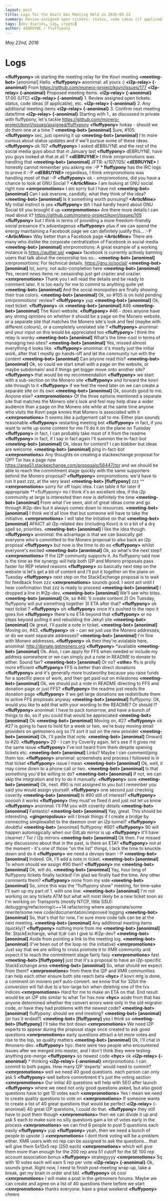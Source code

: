 ```yaml
---
layout: post
title: Logs for the Kovri Dev Meeting Held on 2016-05-22
summary: Review assigned open tickets: status, code ideas (if applicable), etc. and some additional meeting items
tags: [dev diaries, i2p, crypto]
author: dEBRUYNE / fluffypony
---
```

 
*May 22nd, 2016*
 
# Logs
 
**\<fluffypony>** ok starting the meeting relay for the Kovri meeting
**\<meeting-bot>** [anonimal] Hello.
**\<fluffypony>** anonimal: all yours :)
**\<i2p-relay> {-anonimal}** From https://github.com/monero-project/kovri/issues/177
**\<i2p-relay> {-anonimal}** Proposed meeting items:
**\<i2p-relay> {-anonimal}** 17:00 (UTC)
**\<i2p-relay> {-anonimal}** 1. Review assigned open tickets: status, code ideas (if applicable), etc.
**\<i2p-relay> {-anonimal}** 2. Any additional meeting items
**\<i2p-relay> {-anonimal}** 3. Confirm next meeting date/time
**\<i2p-relay> {-anonimal}** Starting with 1., as discussed in private with fluffypony, let's tackle https://github.com/monero-project/kovri/issues/assigned/fluffypony
**\<fluffypony>** hokay - should we do them one at a time ?
**\<meeting-bot> [anonimal]** Sure, #105.
**\<fluffypony>** sec, just opening it up
**\<meeting-bot> [anonimal]** I'm more curious about status updates and if we'll pursue some of these ideas.
**\<fluffypony>** ok 107
**\<fluffypony>** I asked dEBRUYNE and the rest of the social media guys about that in January last
**\<fluffypony>** dEBRUYNE: have you guys looked at that at all ?
**\<dEBRUYNE>** I think xmrpromotions was handling that
**\<meeting-bot> [anonimal]** JFTR: s/107/105/
**\<dEBRUYNE>** I honestly cannot remember you asking me :-P
**\* fluffypony** has the IRC logs to prove it :-P
**\<dEBRUYNE>** regardless, I think xmrpromotions was handling most of that :-P
**\<fluffypony>** ok - xmrpromotions, did you have a chance to look at GNU Social ?
**\<ArticMine>** I am looking at GNU social right now
**\<xmrpromotions>** I am sorry but I have not
**\<meeting-bot> [anonimal]** Can I ask everone, candidly, what they think of the idea?
**\<meeting-bot> [anonimal]** Is it something worth pursuing?
**\<ArticMine>** My initial instinct is yes
**\<fluffypony>** tbh I had hardly heard about GNU Social till you brought it up
**\<xmrpromotions>** Are there more details I can read about it? https://github.com/monero-project/kovri/issues/105
**\<fluffypony>** but I think in terms of providing a more freedom-friendly social presence it's advantageous
**\<fluffypony>** plus if we can spend the energy maintaining a Facebook page we can definitely justify this... :-P
**\<ArticMine>** Way better than a Facebook page
**\<ArticMine>** There are many who dislike the corporate centralization of Facebook in social media
**\<meeting-bot> [anonimal]** xmrpromotions: A great example of a working instance is https://quitter.se/
**\<__uguu__>** facebook is currently actively banning users that talk about the censorship too so...
**\<meeting-bot> [anonimal]** xmrpromortions: For technical details, https://gnu.io/social/
**\<meeting-bot> [anonimal]** lol, sorry, not auto-completion here
**\<meeting-bot> [anonimal]** Yes, recent news items re: censorship just get crazier and crazier.
**\<xmrpromotions>** Thank you I will read the details and be ready to comment later. It is too early for me to commit to anything quite yet
**\<meeting-bot> [anonimal]** And the social monopolies are finally showing their true colors.
**\<meeting-bot> [anonimal]** Ok, so #105 is on hold pending xmrpromotions' review?
**\<fluffypony>** yup
**\<meeting-bot> [anonimal]** Ok, next ticket.
**\<fluffypony>** ok
**\<meeting-bot> [anonimal]** #46
**\<meeting-bot> [anonimal]** The Kovri website.
**\<fluffypony>** #46 - does anyone have any strong opinions on whether it should be a page on the Monero website, or a separate site that matches the Monero site's look and feel (maybe with different colours), or a completely unrelated site ?
**\<fluffypony>** anonimal: and your input on this would be appreciated too
**\<fluffypony>** I think the relay is wonky
**\<meeting-bot> [anonimal]** What's the time-cost in terms of managing two sites?
**\<meeting-bot> [anonimal]** Yes, missed almost everything it looks like.
**\<fluffypony>** anonimal: it's mostly just the initial work, after that I mostly go hands-off and let the community run with the content
**\<meeting-bot> [anonimal]** Can anyone read this?
**\<meeting-bot> [anonimal]** Ok, so could we start small with a page on the website, or maybe subdomain/ and if things get bigger move onto another site?
**\<fluffypony>** that would be my recommendation
**\<fluffypony>** we start with a sub-section on the Monero site
**\<fluffypony>** and forward the kovri site through to it
**\<fluffypony>** if we feel the need later on we can create a separate site on its own
**\<meeting-bot> [anonimal]** Ok, sounds good to me. Anyone else?
**\<xmrpromotions>** Of the three options mentioned a separate site that matches the Monero site's look and feel may help draw a wider audience than a page on the Monero site while at the same time anyone who visits the Kovri page knows that Monero is associated with it
**\<xmrpromotions>** It seems like a judgement call to me. Either plan sounds reasonable
**\<fluffypony>** restarting meeting bot
**\<fluffypony>** in fact, if you want to write up some content for me I'll do it on the plane on Tuesday
**\<fluffypony>** in fact, I can probably take most of it from the readme
**\<fluffypony>** in fact, if I say in fact again I'll summon the in-fact-bot
**\<meeting-bot> [anonimal]** Ok, ideas for content? I can blabber but ideas are welcome.
**\<meeting-bot> [anonimal]** ping in-fact-bot
**\<xmrpromotions>** Any thoughts on creating a stackexchange proposal for I2P? Tor has a page now https://area51.stackexchange.com/proposals/56447/tor and we should be able to reach the commitment stage quickly with the same supporters behind the Monero proposal?
**\<fluffypony>** xmrpromotions: we'd have to run it past zzz, at the very least
**\<meeting-bot> [fluffypony]** zzz ^^
**\<xmrpromotions>** sorry for off topic idea. I can table it for later if appropriate
**\<fluffypony> no I think it's an excellent idea, if the i2p community at large is interested then now is definitely the time
**\<meeting-bot> [anonimal]** From what I've seen, alot of great ideas come and go through #i2p-dev but it always comes down to resources.
**\<meeting-bot> [anonimal]** I think we'd all love that but someone will have to take the initiative.
**\<xmrpromotions>** I will take the initiative on that
**\<meeting-bot> [anonimal]** AFAICT all i2p-related dev (including Kovri) is in a bit of a dry spell so, priorities.
**\<meeting-bot> [anonimal]** I like the idea though.
**\<fluffypony>** anonimal: the advantage is that we can basically get everyone who's committed to the Monero proposal to also back an i2p proposal
**\<fluffypony>** but now is the time to do so
**\<fluffypony>** whilst everyone's excited
**\<meeting-bot> [anonimal]** Ok, so what's the next step?
**\<xmrpromotions>** If the I2P communty supports it. As fluffypony said now is the time as the synergy will help both I2P and Monero proposals pass faster for REP related reasons
**\<fluffypony>** so basically next step on the website is let's get a bit of content and I'll put it together on the plane on Tuesday
**\<fluffypony>** next step on the StackExchange proposal is to wait for feedback from zzz
**\<xmrpromotions>** sounds good. I wont act until I hear confirmation that zzz is ready to proceed
**\<meeting-bot> [anonimal]** I dropped a line in #i2p-dev.
**\<meeting-bot> [anonimal]** We'll see who bites.
**\<meeting-bot> [anonimal]** Ok, so #46: 1) create content 2) On Tuesday, fluffypony will put something together 3) ETA after that?
**\<fluffypony>** ok next ticket ?
**\<fluffypony>** oh
**\<fluffypony>** once it's pushed to the repo it goes live
**\<fluffypony>** there's no ETA beyond that
**\<fluffypony>** or no steps beyond pulling it and rebuilding the Jekyll site
**\<meeting-bot> [anonimal]** Ok great, I'll paste a note in ticket.
**\<meeting-bot> [anonimal]** Moving on, #43.
**\<fluffypony>** ok - can we just use the Monero addresses, or do we want separate addresses?
**\<meeting-bot> [anonimal]** I'm fine with Monero addresses.
**\<fluffypony>** ok then they're avialable here, anonimal: http://donate.getmonero.org
**\<fluffypony>** *available
**\<meeting-bot> [anonimal]** Ok. Also, I can apply for FFS when needed or include my address somewhere or we can simply put a note in README to donate to either. Sound fair?
**\<meeting-bot> [anonimal]** Or no?
**\<othe>** ffs is prolly more efficient
**\<fluffypony>** FFS is better than direct donations
**\<fluffypony>** and it's generally more trustworthy because you raise funds for a specific piece of work, and then get paid out on milestones
**\<meeting-bot> [anonimal]** Ok, we should put a note in README directing to FFS and donation page or just FFS?
**\<fluffypony>** the readme just needs the donation page
**\<fluffypony>** if we get large donations we redistribute them to active FFS proposals anyway
**\<meeting-bot> [anonimal]** fluffypony: Ok, would you like to add that with your wording to the README? Or should I?
**\<fluffypony>** anonimal: I have to pack tomorrow, and have a bunch of things to do, so if you could that would be appreciated
**\<meeting-bot> [anonimal]** Ok
**\<meeting-bot> [anonimal]** Moving on, #27
**\<fluffypony>** ok #27 is going to have to hold for a week or two, we're busy moving email providers on getmonero.org so I'll sort it out on the new provider
**\<meeting-bot> [anonimal]** Ok, I'll paste that note.
**\<meeting-bot> [anonimal]** Onward to #20.
**\<fluffypony>** 20 - I can try Coverity again, let's see if it gives me the same issue
**\<fluffypony>** I've not heard from them despite opening tickets etc.
**\<meeting-bot> [anonimal]** Links? Maybe I can comment/ping them too.
**\<fluffypony>** anonimal: screenshots and process I followed is in that ticket
**\<fluffypony>** issue I mean
**\<meeting-bot> [anonimal]** Ok, well, it may come down to a phone call or two.
**\<meeting-bot> [anonimal]** Is that something you'd be willing to do?
**\<meeting-bot> [anonimal]** If not, we can skip the integration and try to do it manually.
**\<fluffypony>** sure
**\<meeting-bot> [anonimal]** Ok, next. #90 is not assigned to you but I remember you said you would assign yourself.
**\<fluffypony>** one second just checking coverity
**\<meeting-bot> [anonimal]** Is #90 still of interest?
**\<fluffypony>** oooooh it works
**\<fluffypony>** they must've fixed it and just not let us know
**\<fluffypony>** anonimal: I'll PM you with coverity details
**\<meeting-bot> [anonimal]** Fantastic!
**\<meeting-bot> [anonimal]** Yay, great. This should be interesting.
**\<gingeropolous>** will I break things if I create a bridge by connecting simplewallet to the daemon over an i2p tunnel?
**\<fluffypony>** doubtful
**\<meeting-bot>** [anonimal] fluffypony: #90?
**\<fluffypony>** 90 will happen automagically when our GitLab mirror is up
**\<fluffypony>** it'll have clearnet / Tor / i2p mirrors
**\<meeting-bot> [anonimal]** Ok then. I've missed any discussions about that in the past, is there an ETA?
**\<fluffypony>** not at the moment - it's one of those "on the list" things, I lack the time to knuckle down and do it
**\<fluffypony>** we need a devops team :-P
**\<meeting-bot> [anonimal]** Indeed. Ok, I'll add a note in ticket.
**\<meeting-bot> [anonimal]** To whom should we assign #90 then?
**\<fluffypony>** me
**\<meeting-bot> [anonimal]** Ok, will do.
**\<meeting-bot> [anonimal]** Yay, hour long of fluffypony tickets finally tackled! I'm glad we finally had the time. Any other comments them?
**\<fluffypony>** none from my side
**\<meeting-bot> [anonimal]** So, since this was the "fluffypony show" meeting, for time-sake I'll sum up my part of 1. with one line:
**\<meeting-bot> [anonimal]** I'm not working on any tickets ATM but what will most likely be a new ticket soon as I'm working on Transports (mostly NTCP, little SSU): debugging/refactoring/c++14 refactoring where appropriate/some rewrite/some new code/documentation/improved logging
**\<meeting-bot> [anonimal]** So, that's that for now, I'm sure more code talk can be at the next meeting.
**\<meeting-bot> [anonimal]** Any additional meeting items (quickly)?
**\<fluffypony>** nothing more from me
**\<meeting-bot> [anonimal]** Re: StackExchange, what tl;dr can I give to #i2p-dev?
**\<meeting-bot> [anonimal]** Aside from pointing a link to the meeting log.
**\<meeting-bot> [anonimal]** (I've been out of the loop re: the initiative)
**\<xmrpromotions>** Just say that we are willing to cross promote it to XMR community and expect it to reach the commitment stage fairly fasy
**\<xmrpromotions>** fast
**\<meeting-bot> [fluffypony]** just that it's a proposal to have an i2p-specific StackExchange area
**\<meeting-bot> [anonimal]** So, what should we expect from them?
**\<xmrpromotions>** from there the I2P and XMR communities can help each other ensure both site reach beta
**\<hyc>** if kovri mtg is done, a comment on monero perf auto-convert. we know that for 32bit the conversion will fail due to a too-large txn when deleting one of the txs indices
**\<xmrpromotions>** Hard for me to make an ETA on that. End result would be an I2P site similar to what Tor has now
**\<hyc>** aside from that has anyone determined whether the convert errors were only in the old migrator code, or have they had problems with the newest code?
**\<meeting-bot> [anonimal]** fluffypony: should we end meeting?
**\<meeting-bot> [anonimal]** (or has it ended?)
**\<meeting-bot> [fluffypony]** yes I think so
**\<meeting-bot> [fluffypony]** I'll take the bot down
**\<xmrpromotions>** We need I2P experts to appear during the proposal stage once created to ask good questions
**\<xmrpromotions>** early questions attract a lot more votes and rise to the top, so quality matters
**\<meeting-bot> [anonimal]** Ok, I'll chat in #monero-dev.
**\<fluffypony>** hyc: there were two people who encountered issues after we merged into master, and I don't think they were testing anything pre-merge
**\<fluffypony>** so newest code
**\<hyc>** ok
**\<i2p-relay> {-anonimal}** * thinking
**\<i2p-relay> {-anonimal}** xmrpromotions: I can commit to both pages. How many I2P 'experts' would need to commit?
**\<xmrpromotions>** well we need 40 good questions. each person can only ask 5
**\<fluffypony>** well before commitment it's just the voting section
**\<xmrpromotions>** Our initial 40 questions will help with SEO after launch
**\<fluffypony>** where we need not only good questions asked, but also good questions have to get 10 votes each
**\<xmrpromotions>** Yes I mean we need to create quality questions to vote on
**\<xmrpromotions>** If someone wants to create a list of 40 great questions that would be perfect
**\<i2p-relay>** {-anonimal} 40 great I2P questions, I could do that.
**\<fluffypony>** they still have to post them though
**\<xmrpromotions>** then we can divide it up and ask 5 each to make sure no silly questions gain a lot of votes early in the process
**\<xmrpromotions>** we can find 8 people to post 5 questions each easily
**\<fluffypony>** yup
**\<fluffypony>** yeah, then we need a bunch of people to upvote :)
**\<xmrpromotions>** I dont think voting will be a problem either. XMR users with no rep can be assigned to ask the questions... that will give them 5x10x5 rep (250 each)
**\<xmrpromotions>** which will give them more than enough for the 200 rep area 51 cutoff for the SE 100 rep account association bonus
**\<fluffypony>** strategyyyy
**\<xmrpromotions>** 5q with 10 votes each will earn 5 rep per vote
**\<i2p-relay> {-anonimal}** Ok, sounds great. Right now, I need to finish post-meeting wrap-up, take a break, get my brain in order and bbl.
**\<fluffypony>** ok cool
**\<xmrpromotions>** I will make a post in the getmonero forums. Maybe we can create and agree on a list of 40 questions there before we start
**\<xmrpromotions>** thanks everyone. have a great weekend
**\<fluffypony>** cheers